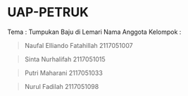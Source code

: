 # UAP-PETRUK

 Tema : Tumpukan Baju di Lemari
 Nama Anggota Kelompok :
 
 > Naufal Elliando Fatahillah 
   2117051007
   
 > Sinta Nurhalifah 
   2117051015
   
 > Putri Maharani 
   2117051033
   
 > Nurul Fadilah 
   2117051098


